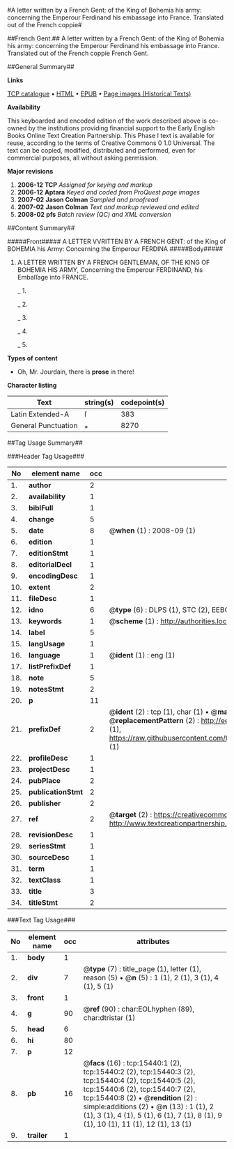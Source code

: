 #A letter written by a French Gent: of the King of Bohemia his army: concerning the Emperour Ferdinand his embassage into France. Translated out of the French coppie#

##French Gent.##
A letter written by a French Gent: of the King of Bohemia his army: concerning the Emperour Ferdinand his embassage into France. Translated out of the French coppie
French Gent.

##General Summary##

**Links**

[TCP catalogue](http://www.ota.ox.ac.uk/tcp/)  • 
[HTML](http://tei.it.ox.ac.uk/tcp/Texts-HTML/free/A00/A00678.html)  • 
[EPUB](http://tei.it.ox.ac.uk/tcp/Texts-EPUB/free/A00/A00678.epub) • 
[Page images (Historical Texts)](https://data.historicaltexts.jisc.ac.uk/view?pubId=eebo-99850251e&pageId=eebo-99850251e-15440-1)

**Availability**

This keyboarded and encoded edition of the
	       work described above is co-owned by the institutions
	       providing financial support to the Early English Books
	       Online Text Creation Partnership. This Phase I text is
	       available for reuse, according to the terms of Creative
	       Commons 0 1.0 Universal. The text can be copied,
	       modified, distributed and performed, even for
	       commercial purposes, all without asking permission.

**Major revisions**

1. __2006-12__ __TCP__ *Assigned for keying and markup*
1. __2006-12__ __Aptara__ *Keyed and coded from ProQuest page images*
1. __2007-02__ __Jason Colman__ *Sampled and proofread*
1. __2007-02__ __Jason Colman__ *Text and markup reviewed and edited*
1. __2008-02__ __pfs__ *Batch review (QC) and XML conversion*

##Content Summary##

#####Front#####
A
LETTER
VVRITTEN
BY
A FRENCH GENT:
of the King of BOHEMIA
his Army:
Concerning the Emperour
FERDINA
#####Body#####

1. A
LETTER WRITTEN BY A
FRENCH GENTLEMAN, OF
THE KING OF BOHEMIA HIS ARMY,
Concerning the Emperour FERDINAND,
his Embaſſage into
FRANCE.

    _ 1.

    _ 2.

    _ 3.

    _ 4.

    _ 5.

**Types of content**

  * Oh, Mr. Jourdain, there is **prose** in there!

**Character listing**


|Text|string(s)|codepoint(s)|
|---|---|---|
|Latin Extended-A|ſ|383|
|General Punctuation|⁎|8270|

##Tag Usage Summary##

###Header Tag Usage###

|No|element name|occ|attributes|
|---|---|---|---|
|1.|__author__|2||
|2.|__availability__|1||
|3.|__biblFull__|1||
|4.|__change__|5||
|5.|__date__|8| @__when__ (1) : 2008-09 (1)|
|6.|__edition__|1||
|7.|__editionStmt__|1||
|8.|__editorialDecl__|1||
|9.|__encodingDesc__|1||
|10.|__extent__|2||
|11.|__fileDesc__|1||
|12.|__idno__|6| @__type__ (6) : DLPS (1), STC (2), EEBO-CITATION (1), PROQUEST (1), VID (1)|
|13.|__keywords__|1| @__scheme__ (1) : http://authorities.loc.gov/ (1)|
|14.|__label__|5||
|15.|__langUsage__|1||
|16.|__language__|1| @__ident__ (1) : eng (1)|
|17.|__listPrefixDef__|1||
|18.|__note__|5||
|19.|__notesStmt__|2||
|20.|__p__|11||
|21.|__prefixDef__|2| @__ident__ (2) : tcp (1), char (1)  •  @__matchPattern__ (2) : ([0-9\-]+):([0-9IVX]+) (1), (.+) (1)  •  @__replacementPattern__ (2) : http://eebo.chadwyck.com/downloadtiff?vid=$1&page=$2 (1), https://raw.githubusercontent.com/textcreationpartnership/Texts/master/tcpchars.xml#$1 (1)|
|22.|__profileDesc__|1||
|23.|__projectDesc__|1||
|24.|__pubPlace__|2||
|25.|__publicationStmt__|2||
|26.|__publisher__|2||
|27.|__ref__|2| @__target__ (2) : https://creativecommons.org/publicdomain/zero/1.0/ (1), http://www.textcreationpartnership.org/docs/. (1)|
|28.|__revisionDesc__|1||
|29.|__seriesStmt__|1||
|30.|__sourceDesc__|1||
|31.|__term__|1||
|32.|__textClass__|1||
|33.|__title__|3||
|34.|__titleStmt__|2||


###Text Tag Usage###

|No|element name|occ|attributes|
|---|---|---|---|
|1.|__body__|1||
|2.|__div__|7| @__type__ (7) : title_page (1), letter (1), reason (5)  •  @__n__ (5) : 1 (1), 2 (1), 3 (1), 4 (1), 5 (1)|
|3.|__front__|1||
|4.|__g__|90| @__ref__ (90) : char:EOLhyphen (89), char:dtristar (1)|
|5.|__head__|6||
|6.|__hi__|80||
|7.|__p__|12||
|8.|__pb__|16| @__facs__ (16) : tcp:15440:1 (2), tcp:15440:2 (2), tcp:15440:3 (2), tcp:15440:4 (2), tcp:15440:5 (2), tcp:15440:6 (2), tcp:15440:7 (2), tcp:15440:8 (2)  •  @__rendition__ (2) : simple:additions (2)  •  @__n__ (13) : 1 (1), 2 (1), 3 (1), 4 (1), 5 (1), 6 (1), 7 (1), 8 (1), 9 (1), 10 (1), 11 (1), 12 (1), 13 (1)|
|9.|__trailer__|1||
